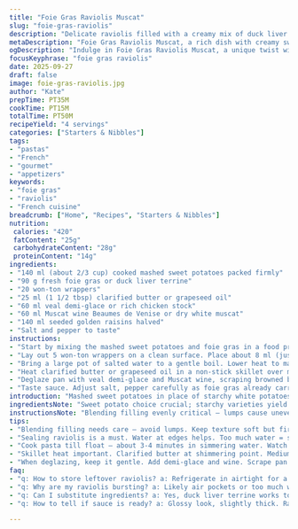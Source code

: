 ```yaml
---
title: "Foie Gras Raviolis Muscat"
slug: "foie-gras-raviolis"
description: "Delicate raviolis filled with a creamy mix of duck liver and mashed sweet potatoes, paired with sautéed golden raisins in a reduced Muscat wine and veal demi-glace. Uses fresh foie gras for richness; sweet potato swaps classic potato to add subtle sweetness and creaminess. Cook pasta just till tender but firm; sear raviolis till golden to develop nutty notes and achieve crisp edges. Sauce finishes with plump grapes for bursts of freshness. Technique-focused, practical, no fuss. Substitutions and timing cues given for reliable execution."
metaDescription: "Foie Gras Raviolis Muscat, a rich dish with creamy sweet potato filling, seared and paired with golden raisins in a savory sauce."
ogDescription: "Indulge in Foie Gras Raviolis Muscat, a unique twist with sweet potatoes, seared to perfection and finished with savory sauce."
focusKeyphrase: "foie gras raviolis"
date: 2025-09-27
draft: false
image: foie-gras-raviolis.jpg
author: "Kate"
prepTime: PT35M
cookTime: PT15M
totalTime: PT50M
recipeYield: "4 servings"
categories: ["Starters & Nibbles"]
tags:
- "pastas"
- "French"
- "gourmet"
- "appetizers"
keywords:
- "foie gras"
- "raviolis"
- "French cuisine"
breadcrumb: ["Home", "Recipes", "Starters & Nibbles"]
nutrition: 
 calories: "420"
 fatContent: "25g"
 carbohydrateContent: "28g"
 proteinContent: "14g"
ingredients:
- "140 ml (about 2/3 cup) cooked mashed sweet potatoes packed firmly"
- "90 g fresh foie gras or duck liver terrine"
- "20 won-ton wrappers"
- "25 ml (1 1/2 tbsp) clarified butter or grapeseed oil"
- "60 ml veal demi-glace or rich chicken stock"
- "60 ml Muscat wine Beaumes de Venise or dry white muscat"
- "140 ml seeded golden raisins halved"
- "Salt and pepper to taste"
instructions:
- "Start by mixing the mashed sweet potatoes and foie gras in a food processor to homogeneity. Season sparingly — foie gras is rich and salty on its own. Avoid over-salting. Texture must remain soft enough to pipe but not sloppy."
- "Lay out 5 won-ton wrappers on a clean surface. Place about 8 ml (just over 1 1/2 tsp) of the filling at the center of each. Moisten edges with water to seal. Fold into triangles, pressing firmly along seams to push out air pockets. If air stays inside, raviolis will burst in hot water. Repeat with remaining dough and filling."
- "Bring a large pot of salted water to a gentle boil. Lower heat to maintain a soft simmer. Drop raviolis carefully — they should float to surface once cooked, about 3-4 minutes. Remove with slotted spoon or spider. Don't overcrowd pot; cook in batches if needed."
- "Heat clarified butter or grapeseed oil in a non-stick skillet over medium-high. When oil shimmers, add raviolis. Brown each side 2-3 minutes until a golden crust forms. Sound should sizzle gently; too much smoke means temperature is too high."
- "Deglaze pan with veal demi-glace and Muscat wine, scraping browned bits for flavor. Add raisins, stir and cook just 1-2 more minutes until grapes swell but don’t collapse. Sauce must be glossy, slightly thick, not watery."
- "Taste sauce. Adjust salt, pepper carefully as foie gras already carries seasoning. Serve 5 raviolis per person with sauce spooned over top. Garnish optional—microgreens or chives for slight herbal lift."
introduction: "Mashed sweet potatoes in place of starchy white potatoes. Adds depth, mild sweetness, better emulsification with foie gras fat. Won-ton wrappers instead of fresh pasta sheets cuts down prep time; thinner pasta cooks quickly yet holds up to filling weight. Seared in clarified butter for higher smoke point and clean surface caramelization. Veal demi-glace swapped for traditional duck fond to keep pan sauce balanced, slightly reduced Muscat used. Raisins add subtle pop and texture contrast but golden types preferred — less acidic. Balance richness with bright wine reduction. Avoid soggy dough. Press seams tight. Timing based on feel: skin should silky yet resilient. No holes, no leaking filling. Keep sauce sheen, grapes plump but intact. Perfect for showy small plates or starters. Learn your dough's snap. Adjust heat smartly—can burn butter fast."
ingredientsNote: "Sweet potato choice crucial; starchy varieties yield best mash texture — avoid watery or waxy types. Foie gras fresh or terrine form tastes similar here, but rougher cuts need finely pureeing for smooth filling. Won-ton sheets found in Asian markets or supermarket frozen aisles; thaw before use. Can use dried pasta sheets if needed but will require longer cooking. Clarified butter preferred for browning without smoking; grapeseed oil or sunflower oil is a neutral, equally high smoke point alternative. Veal demi-glace widely available in specialty shops, can substitute rich chicken stock plus mushroom powder for umami boost if needed. Muscat wine Beaumes de Venise provides fragrant sweetness; a dry muscat or even a late harvest riesling replace well. Golden raisins give juicy burst and gentle tannins, try dried apricots chopped if unavailable but soak briefly to soften. Season carefully at mixing and just before serving; foie gras already provides saltiness."
instructionsNote: "Blending filling evenly critical — lumps cause uneven cooking, risk breaking raviolis. Watch dough as you seal; water gluing edges must be just enough — too wet, dough becomes soggy, too dry, little adhesion. Pinch seams firmly with fingertips, pressing out air is key to avoid balloons. Water boils first, then reduce heat to simmer before dropping raviolis; violent boil will damage delicate skins. Floating is your doneness guide, not strict time. Drain quickly and fully — standing water ruins crisping step. Heating butter or oil just till shimmering prevents smoking and burnt taste. Brown raviolis gently, turning only once or twice for even crust. When adding wine and demi-glace, keep medium heat; aggressive boil evaporates liquids too fast, thinning sauce. Raisins added last to preserve shape; overcooked raisins collapse turning sticky. Taste salt finish carefully; too much ruins balance. Serve immediately or raviolis soften, dough loses crunch. Plate with sauce spooned on, small microgreens for contrast optional but refreshing."
tips:
- "Blending filling needs care — avoid lumps. Keep texture soft but firm. Pipe easily. Check for salt. Foie is salty. Start light."
- "Sealing raviolis is a must. Water at edges helps. Too much water = soggy dough. Press tightly. Avoid air pockets. They pop."
- "Cook pasta till float — about 3-4 minutes in simmering water. Watch closely. Overcooking breaks them. Timing is key. Drain well."
- "Skillet heat important. Clarified butter at shimmering point. Medium-high will brown. Too hot burns quickly. Adjust as needed."
- "When deglazing, keep it gentle. Add demi-glace and wine. Scrape pan bits. Don’t rush — let sauce thicken. Gloss finish sought."
faq:
- "q: How to store leftover raviolis? a: Refrigerate in airtight for a day. Can freeze too—place in single layer first. Thaw before cooking."
- "q: Why are my raviolis bursting? a: Likely air pockets or too much water. Press seams tight. Cook gently, simmer not boil."
- "q: Can I substitute ingredients? a: Yes, duck liver terrine works too. Clarified butter swap with grapeseed oil. Options available."
- "q: How to tell if sauce is ready? a: Glossy look, slightly thick. Raisins plump but round. Too watery means simmer longer. Adjust heat."

---
```

